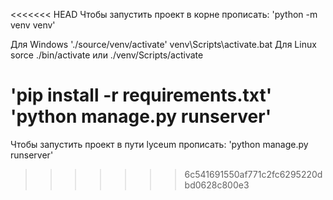 <<<<<<< HEAD
Чтобы запустить проект в корне прописать:
'python -m venv venv'

Для Windows
'./source/venv/activate' 
venv\Scripts\activate.bat
Для Linux
sorce ./bin/activate или
./venv/Scripts/activate


'pip install -r requirements.txt'
'python manage.py runserver'
=======
Чтобы запустить проект в пути lyceum прописать:
'python manage.py runserver'
>>>>>>> 6c541691550af771c2fc6295220dbd0628c800e3

